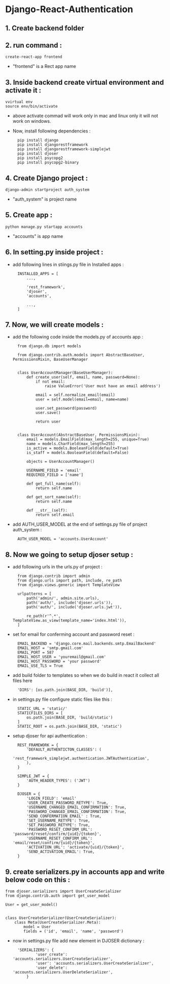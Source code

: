 # Django-React-Authentication

## 1. Create backend folder

## 2. run command :
    create-react-app frontend

* "frontend" is a Rect app name

## 3. Inside backend create virtual environment and activate it :
    vvirtual env
    source env/bin/activate
* above activate commad will work only in mac and linux only it will not work on windows.
* Now, install following dependencies :

        pip install django
        pip install djangorestframework
        pip install djangorestframework-simplejwt
        pip install djoser
        pip install psycopg2
        pip install psycopg2-binary

## 4. Create Django project :
    django-admin startproject auth_system
* "auth_system" is project name

## 5. Create app :
    python manage.py startapp accounts
* "accounts" is app name

## 6. In setting.py inside project :
* add following lines in stiings.py file in Installed apps :

        INSTALLED_APPS = [
            ...,

            'rest_framework',
            'djoser',
            'accounts',

            ...,
        ]

## 7. Now, we will create models :
* add the following code inside the models.py of accounts app :

        from django.db import models

        from django.contrib.auth.models import AbstractBaseUser, PermissionsMixin, BaseUserManager


        class UserAccountManager(BaseUserManager):
            def create_user(self, email, name, password=None):
                if not email:
                    raise ValueError('User must have an email address')

                email = self.normalize_email(email)
                user = self.model(email=email, name=name)

                user.set_password(password)
                user.save()

                return user


        class UserAccount(AbstractBaseUser, PermissionsMixin):
            email = models.EmailField(max_length=255, unique=True)
            name = models.CharField(max_length=255)
            is_active = models.BooleanField(default=True)
            is_staff = models.BooleanField(default=False)

            objects = UserAccountManager()

            USERNAME_FIELD = 'email'
            REQUIRED_FIELD = ['name']

            def get_full_name(self):
                return self.name

            def get_sort_name(self):
                return self.name

            def __str__(self):
                return self.email

* add AUTH_USER_MODEL at the end of settings.py file of project auth_system :

        AUTH_USER_MODEL = 'accounts.UserAccount'

## 8. Now we going to setup djoser setup :
* add following urls in the urls.py of project :

       
        from django.contrib import admin
        from django.urls import path, include, re_path
        from django.views.generic import TemplateView

        urlpatterns = [
            path('admin/', admin.site.urls),
            path('auth/', include('djoser.urls')),
            path('auth/', include('djoser.urls.jwt')),

            re_path(r'^.*', TemplateView.as_view(template_name='index.html')),
        ]

* set for email for conferming account and password reset :

        EMAIL_BACKEND = 'django.core.mail.backends.smtp.EmailBackend'
        EMAIL_HOST = 'smtp.gmail.com'
        EMAIL_PORT = 587
        EMAIL_HOST_USER = 'youremail@gmail.com'
        EMAIL_HOST_PASSWORD = 'your password'
        EMAIL_USE_TLS = True

* add build folder to templates so when we do build in react it collect all files here

        'DIRS': [os.path.join(BASE_DIR, 'build')],

* in settings.py file configure static files like this :

        STATIC_URL = 'static/'
        STATICFILES_DIRS = [
            os.path.join(BASE_DIR, 'build/static')
        ]
        STATIC_ROOT = os.path.join(BASE_DIR, 'static')

* setup djoser for api authentication :

        REST_FRAMEWORK = {
            'DEFAULT_AUTHENTICTON_CLASSES': (
                'rest_framework_simplejwt.authentication.JWTAuthentication',
            ),
        }

        SIMPLE_JWT = {
            'AUTH_HEADER_TYPES': ('JWT')
        }

        DJOSER = {
            'LOGIN_FIELD': 'email'
            'USER_CREATE_PASSWORD_RETYPE': True,
            'USERNAME_CHANGED_EMAIL_CONFIRMATION': True,
            'PASSWORD_CHANGED_EMAIL_CONFIRMATION': True,
            'SEND_CONFERMATION_EMAIL' : True,
            'SET_USERNAME_RETYPE': True,
            'SET_PASSWORD_RETYPE': True,
            'PASSWORD_RESET_CONFIRM_URL': 'password/reset/confirm/{uid}/{token}',
            'USERNAME_RESET_CONFIRM_URL': 'email/reset/confirm/{uid}/{token}',
            'ACTIVATION_URL': 'activate/{uid}/{token}',
            'SEND_ACTIVATION_EMAIL': True,
        }

## 9. create serializers.py in accounts app and write below code on this :

    from djoser.serializers import UserCreateSerializer
    from django.contrib.auth import get_user_model

    User = get_user_model()


    class UserCreateSerializer(UserCreateSerializer):
        class Meta(UserCreateSerializer.Meta):
            model = User
            fields = ('id', 'email', 'name', 'password')

* now in settings.py file add new element in DJOSER dictionary :

        'SERIALIZERS': {
                'user_create': 'accounts.serializers.UserCreateSerializer',
                'user': 'accounts.serializers.UserCreateSerializer',
                'user_delete': 'accounts.serializers.UserDeleteSerializer',
            }

        